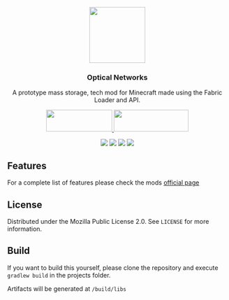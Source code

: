 <p align="center"><img src="https://i.imgur.com/ETrHUBi.png" width="128" height="128"></p>
<h3 align="center">Optical Networks</h3>
<p align="center">A prototype mass storage, tech mod for Minecraft made using the Fabric Loader and API.</p>
<p align="center">
  <a title="Fabric API" href="https://github.com/FabricMC/fabric">
    <img src="https://i.imgur.com/Ol1Tcf8.png" width="151" height="50" />
  </a>
  <a title="Fabric Language Kotlin" href="https://github.com/FabricMC/fabric-language-kotlin" target="_blank" rel="noopener noreferrer">
    <img src="https://i.imgur.com/c1DH9VL.png" width="171" height="50" />
  </a>
</p>
<p align="center">
  <a href="https://github.com/lucaargolo/optical-networks/actions"><img src="https://github.com/lucaargolo/optical-networks/workflows/Build/badge.svg"/></a>
  <a href="https://opensource.org/licenses/MPL-2.0"><img src="https://img.shields.io/badge/License-MPL%202.0-brightgreen.svg"></a>
    <a href="https://www.curseforge.com/minecraft/mc-mods/kibe"><img src="http://cf.way2muchnoise.eu/versions/optical-networks_latest.svg"></a>
  <a href="https://www.curseforge.com/minecraft/mc-mods/kibe"><img src="http://cf.way2muchnoise.eu/optical-networks.svg"></a>
</p>

## Features
For a complete list of features please check the mods [official page](https://www.curseforge.com/minecraft/mc-mods/optical-networks)

## License
Distributed under the Mozilla Public License 2.0. See `LICENSE` for more information.

## Build
If you want to build this yourself, please clone the repository and execute `gradlew build` in the projects folder. 

Artifacts will be generated at `/build/libs`
